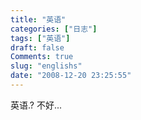 ```yaml
---
title: "英语"
categories: ["日志"]
tags: ["英语"]
draft: false
Comments: true
slug: "englishs"
date: "2008-12-20 23:25:55"
---
```


英语.?
不好...

